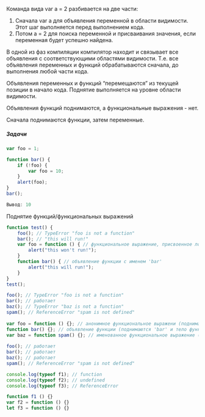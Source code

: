 Команда вида var a = 2 разбивается на две части:

1. Сначала var a для объявления переменной в области видимости. Этот шаг выполняется перед выполнением кода.
2. Потом а = 2 для поиска переменной и присваивания значения, если переменная будет успешно найдена.

В одной из фаз компиляции компилятор находит и связывает все объявления с соответствующими областями видимости. Т.е. все объявления переменных и функций обрабатываются сначала, до выполнения любой части кода.

Объявления переменных и функций “перемещаются” из текущей позиции в начало кода. Поднятие выполняется на уровне области видимости.

Объявления функций поднимаются, а функциональные выражения - нет.

Сначала поднимаются функции, затем переменные.

##### Задачи

```js
var foo = 1;

function bar() { 
    if (!foo) { 
        var foo = 10; 
    } 
    alert(foo); 
} 
bar();

Вывод: 10
```

Поднятие функций/функциональных выражений

```js
function test() { 
    foo(); // TypeError "foo is not a function" 
    bar(); // "this will run!" 
    var foo = function () { // функциональное выражение, присвоенное локальной переменной 'foo' 
        alert("this won't run!"); 
    } 
    function bar() { // объявление функции с именем 'bar' 
        alert("this will run!"); 
    } 
} 
test();
```

```js
foo(); // TypeError "foo is not a function" 
bar(); // работает 
baz(); // TypeError "baz is not a function" 
spam(); // ReferenceError "spam is not defined" 
 
var foo = function () {}; // анонимное функциональное выражени (поднимается 'foo') 
function bar() {}; // объявление функции (поднимаются 'bar' и тело функции) 
var baz = function spam() {}; // именованное функциональное выражение (поднимается только 'baz') 
 
foo(); // работает 
bar(); // работает 
baz(); // работает 
spam(); // ReferenceError "spam is not defined"
```

```js
console.log(typeof f1); // function
console.log(typeof f2); // undefined
console.log(typeof f3); // ReferenceError

function f1 () {}
var f2 = function () {}
let f3 = function () {}
```

